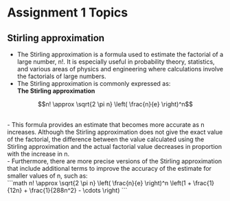 # Assignment 1 Topics

## Stirling approximation

- The Stirling approximation is a formula used to estimate the factorial of a large number, n!. It is especially useful in probability theory, statistics, and various areas of physics and engineering where calculations involve the factorials of large numbers.
  <br>
- The Stirling approximation is commonly expressed as:
  <br>
  **The Stirling approximation**
```math
n! \approx \sqrt{2 \pi n} \left( \frac{n}{e} \right)^n
```
<br>
- This formula provides an estimate that becomes more accurate as n increases. Although the Stirling approximation does not give the exact value of the factorial, the difference between the value calculated using the Stirling approximation and the actual factorial value decreases in proportion with the increase in n.
  <br>
- Furthermore, there are more precise versions of the Stirling approximation that include additional terms to improve the accuracy of the estimate for smaller values of n, such as:
  <br>
```math
n! \approx \sqrt{2 \pi n} \left( \frac{n}{e} \right)^n \left(1 + \frac{1}{12n} + \frac{1}{288n^2} - \cdots \right)
```
